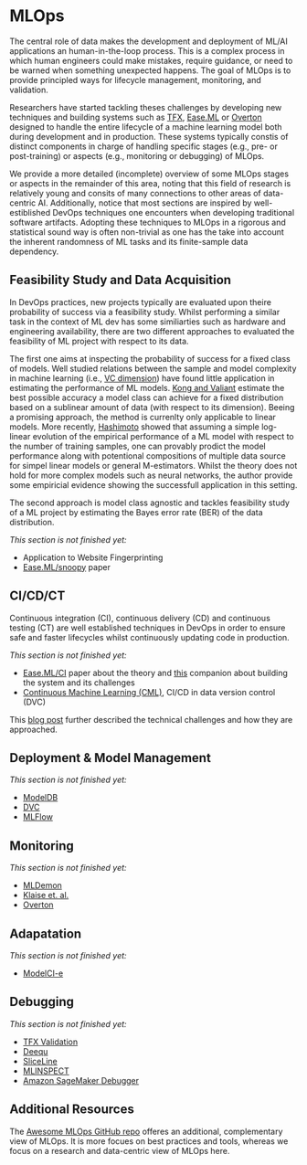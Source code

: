 # MLOps

The central role of data makes the development and deployment of ML/AI applications an human-in-the-loop process. 
This is a complex process in which human engineers could make mistakes, require guidance, or need to be warned when something unexpected happens. The goal of MLOps is to provide principled ways for lifecycle management, monitoring, and validation.

Researchers have started tackling theses challenges by developing new techniques and building systems such as [TFX](https://arxiv.org/pdf/2010.02013.pdf), [Ease.ML](http://cidrdb.org/cidr2021/papers/cidr2021_paper26.pdf) or [Overton](https://www.cs.stanford.edu/~chrismre/papers/overton-tr.pdf) designed to handle the entire lifecycle of a machine learning model both during development and in production. These systems typically constis of distinct components in charge of handling specific stages (e.g., pre- or post-training) or aspects (e.g., monitoring or debugging) of MLOps.

We provide a more detailed (incomplete) overview of some MLOps stages or aspects in the remainder of this area, noting that this field of research is relatively young and consits of many connections to other areas of data-centric AI. Additionally, notice that most sections are inspired by well-estiblished DevOps techniques one encounters when developing traditional software artifacts. Adopting these techniques to MLOps in a rigorous and statistical sound way is often non-trivial as one has the take into account the inherent randomness of ML tasks and its finite-sample data dependency.

<h2 id="mlops-data-acquisition-feasibility-study">Feasibility Study and Data Acquisition</h2>

In DevOps practices, new projects typically are evaluated upon theire probability of success via a feasibility study. Whilst performing a similar task in the context of ML dev has some similiarties such as hardware and engineering availability, there are two different approaches to evaluated the feasibility of ML project with respect to its data.

The first one aims at inspecting the probability of success for a fixed class of models. Well studied relations between the sample and model complexity in machine learning (i.e., [VC dimension](https://en.wikipedia.org/wiki/Vapnik%E2%80%93Chervonenkis_dimension)) have found little application in estimating the performance of ML models. [Kong and Valiant](https://arxiv.org/abs/1805.01626) estimate the best possible accuracy a model class can achieve for a fixed distribution based on a sublinear amount of data (with respect to its dimension). Beeing a promising approach, the method is currenlty only applicable to linear models. More recently, [Hashimoto](http://proceedings.mlr.press/v139/hashimoto21a/hashimoto21a.pdf) showed that assuming a simple log-linear evolution of the empirical performance of a ML model with respect to the number of training samples, one can provably prodict the model performance along with potentional compositions of multiple data source for simpel linear models or general M-estimators. Whilst the theory does not hold for more complex models such as neural networks, the author provide some empiricial evidence showing the successfull application in this setting.

The second approach is model class agnostic and tackles feasibility study of a ML project by estimating the Bayes error rate (BER) of the data distribution.

_This section is not finished yet:_

- Application to Website Fingerprinting
- [Ease.ML/snoopy](http://www.vldb.org/pvldb/vol13/p2837-renggli.pdf) paper

<h2 id="mlops-cicdct">CI/CD/CT</h2>

Continuous integration (CI), continuous delivery (CD) and continuous testing (CT) are well established techniques in DevOps in order to ensure safe and faster lifecycles whilst continuously updating code in production.

_This section is not finished yet:_

- [Ease.ML/CI](https://mlsys.org/Conferences/2019/doc/2019/162.pdf) paper about the theory and [this](https://dl.acm.org/doi/abs/10.1145/3394486.3403290) companion about building the system and its challenges
- [Continuous Machine Learning (CML)](https://cml.dev/), CI/CD in data version control (DVC)

This [blog post](https://ds3lab.ghost.io/ci/) further described the technical challenges and how they are approached.

<h2 id="mlops-deployment-model-managemen">Deployment & Model Management</h2>

_This section is not finished yet:_

- [ModelDB](https://senselab.med.yale.edu/modeldb/)
- [DVC](https://dvc.org/)
- [MLFlow](https://cs.stanford.edu/~matei/papers/2018/ieee_mlflow.pdf)

<h2 id="mlops-monitoring">Monitoring</h2>

_This section is not finished yet:_

- [MLDemon](https://arxiv.org/abs/2104.13621)
- [Klaise et. al.](https://arxiv.org/abs/2007.06299)
- [Overton](https://www.cs.stanford.edu/~chrismre/papers/overton-tr.pdf)

<h2 id="mlops-adaptation">Adapatation</h2>

_This section is not finished yet:_

- [ModelCI-e](https://arxiv.org/pdf/2106.03122.pdf)

<h2 id="mlops-debugging">Debugging</h2>

_This section is not finished yet:_

- [TFX Validation](https://mlsys.org/Conferences/2019/doc/2019/167.pdf)
- [Deequ](https://ieeexplore.ieee.org/document/8731462)
- [SliceLine](https://dl.acm.org/doi/10.1145/3448016.3457323)
- [MLINSPECT](https://dl.acm.org/doi/abs/10.1145/3448016.3452759)
- [Amazon SageMaker Debugger](https://proceedings.mlsys.org/paper/2021/file/d1f491a404d6854880943e5c3cd9ca25-Paper.pdf)

<h2 id="mlops-additional">Additional Resources</h2>

The [Awesome MLOps GitHub repo](https://github.com/visenger/awesome-mlops) offeres an additional, complementary view of MLOps. It is more focues on best practices and tools, whereas we focus on a research and data-centric view of MLOps here.
